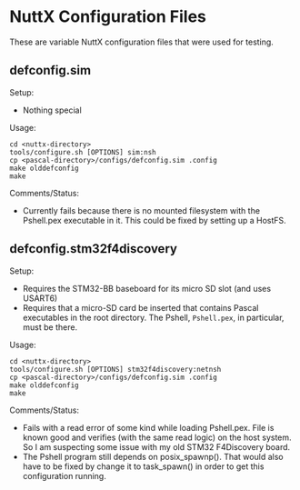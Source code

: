 NuttX Configuration Files
=========================

These are variable NuttX configuration files that were used for testing.

defconfig.sim
-------------

Setup:
- Nothing special

Usage:

    cd <nuttx-directory>
    tools/configure.sh [OPTIONS] sim:nsh
    cp <pascal-directory>/configs/defconfig.sim .config
    make olddefconfig
    make

Comments/Status:
- Currently fails because there is no mounted filesystem with the Pshell.pex executable in it.  This could be fixed by setting up a HostFS.

defconfig.stm32f4discovery
--------------------------

Setup:
- Requires the STM32-BB baseboard for its micro SD slot (and uses USART6)
- Requires that a micro-SD card be inserted that contains Pascal executables in the root directory.  The Pshell, `Pshell.pex`, in particular, must be there.

Usage:

    cd <nuttx-directory>
    tools/configure.sh [OPTIONS] stm32f4discovery:netnsh
    cp <pascal-directory>/configs/defconfig.sim .config
    make olddefconfig
    make

Comments/Status:
- Fails with a read error of some kind while loading Pshell.pex.  File is known good and verifies (with the same read logic) on the host system.  So I am suspecting some issue with my old STM32 F4Discovery board.
- The Pshell program still depends on posix_spawnp().  That would also have to be fixed by change it to task_spawn() in order to get this configuration running.
